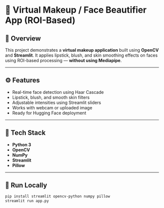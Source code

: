 # 💄 Virtual Makeup / Face Beautifier App (ROI-Based)

## 🧠 Overview
This project demonstrates a **virtual makeup application** built using **OpenCV** and **Streamlit**.
It applies lipstick, blush, and skin smoothing effects on faces using ROI-based processing — **without using Mediapipe**.

---

## ⚙️ Features
- Real-time face detection using Haar Cascade
- Lipstick, blush, and smooth skin filters
- Adjustable intensities using Streamlit sliders
- Works with webcam or uploaded image
- Ready for Hugging Face deployment

---

## 🧩 Tech Stack
- **Python 3**
- **OpenCV**
- **NumPy**
- **Streamlit**
- **Pillow**

---

## 🚀 Run Locally
```bash
pip install streamlit opencv-python numpy pillow
streamlit run app.py
